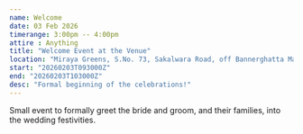 ```yaml
---
name: Welcome
date: 03 Feb 2026
timerange: 3:00pm -- 4:00pm
attire : Anything
title: "Welcome Event at the Venue"
location: "Miraya Greens, S.No. 73, Sakalwara Road, off Bannerghatta Main Road, Bengaluru, Karnataka 560083, India"
start: "20260203T093000Z"
end: "20260203T103000Z"
desc: "Formal beginning of the celebrations!"
---
```

Small event to formally greet the bride and groom, and their families, into the wedding festivities. 